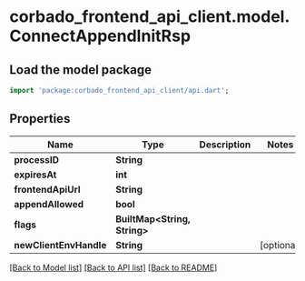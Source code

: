 # corbado_frontend_api_client.model.ConnectAppendInitRsp

## Load the model package
```dart
import 'package:corbado_frontend_api_client/api.dart';
```

## Properties
Name | Type | Description | Notes
------------ | ------------- | ------------- | -------------
**processID** | **String** |  | 
**expiresAt** | **int** |  | 
**frontendApiUrl** | **String** |  | 
**appendAllowed** | **bool** |  | 
**flags** | **BuiltMap&lt;String, String&gt;** |  | 
**newClientEnvHandle** | **String** |  | [optional] 

[[Back to Model list]](../README.md#documentation-for-models) [[Back to API list]](../README.md#documentation-for-api-endpoints) [[Back to README]](../README.md)


